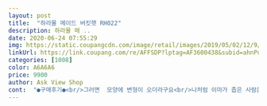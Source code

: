 ```yaml
---
layout: post 
title:  "하라몰 메이드 버킷햇 RH022" 
description: 하라몰 메 ..
date: 2020-06-24 07:55:29 
img: https://static.coupangcdn.com/image/retail/images/2019/05/02/12/9/ffcfdedd-113f-4203-b597-4894b02c3dd9.jpg 
linkUrl: https://link.coupang.com/re/AFFSDP?lptag=AF3600438&subid=ahnPublicAsk&pageKey=216536518&itemId=665812461&vendorItemId=4721031248&traceid=V0-113-1684036fca8e0579 
categories: [1008] 
color: A6A6A6 
price: 9900 
author: Ask View Shop 
cont:  "●구매후기●<br/>그러면  모양에 변형이 오더라구요<br/>나처럼 이마가 좁은 사람은 모자가 좀남고 눈이 좀가려짐<br/>만원도 안주고 저정도 퀄리티면 굿굿<br/>머리가 짧아서인지, 머리가 작아서인지<br/>모자 자체는 예뻐요.<br/><br/>소두인지라 좀 커요.<br/><br/>속줄이 있어서 줄여서 써도 되긴하지만<br/>아님 야구모자만 써봐서인지  가족들의<br/>아침에 출근준비 하면서 잠깐 써봤는데 너무 이뻐요:)<br/>약간 축처지는 느낌이 있는데 뭐 그런맛으로 쓰는모자이긴한데 접혔던부분이라그런지 얼굴부분이 축쳐져버려서 살짝 돌려써야함<br/>왠만한 쇼핑몰보다 싸고 나은듯<br/>이번주에 놀러가려고 삿는데 진짜 데일리로도 너무 잘쓸거같고 사이즈 조절하는부분도 안쪽에 있어서 완전 편리해요!!<br/>이쁘면 블랙도 사려고했는데  일단 좀더써보고 적응후 선택해야할듯<br/>인증샷 남기고싶은데 바빠서 못남겼네요 암튼 짱입니다<br/>자체가 워낙 힘이 없어서 인지도 모르겠네요.<br/><br/>챙끝이 다른모자처럼 잡아주는 고정철심이 없어서<br/>챙이 짧아 간편하게 쓰기엔 좋을거같아요<br/>평가는 아파보인다고ㅎㅎ<br/>" 
---
```

